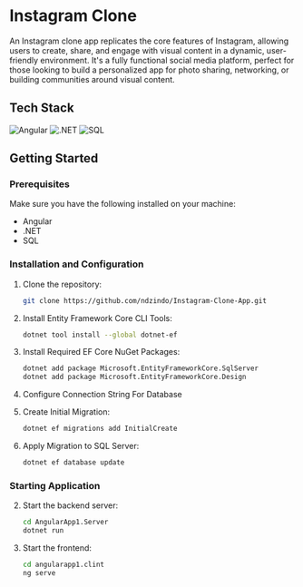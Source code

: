 
# Instagram Clone

An Instagram clone app replicates the core features of Instagram, allowing users to create, share, and engage with visual content in a dynamic, user-friendly environment. It's a fully functional social media platform, perfect for those looking to build a personalized app for photo sharing, networking, or building communities around visual content.

## Tech Stack

![Angular](https://img.shields.io/badge/Angular-DD0031?style=for-the-badge&logo=angular&logoColor=white)
![.NET](https://img.shields.io/badge/.NET-512BD4?style=for-the-badge&logo=.net&logoColor=white)
![SQL](https://img.shields.io/badge/SQL-003B57?style=for-the-badge&logo=database&logoColor=white)

## Getting Started

### Prerequisites

Make sure you have the following installed on your machine:

- Angular
- .NET
- SQL

### Installation and Configuration

1. Clone the repository:

   ```bash
   git clone https://github.com/ndzindo/Instagram-Clone-App.git

2. Install Entity Framework Core CLI Tools:
    ```bash
    dotnet tool install --global dotnet-ef

3. Install Required EF Core NuGet Packages:
    ```bash
    dotnet add package Microsoft.EntityFrameworkCore.SqlServer
    dotnet add package Microsoft.EntityFrameworkCore.Design

4. Configure Connection String For Database

5. Create Initial Migration:
    ```bash
    dotnet ef migrations add InitialCreate

6. Apply Migration to SQL Server:
    ```bash
    dotnet ef database update

### Starting Application

    
2. Start the backend server:
    ```bash
    cd AngularApp1.Server
    dotnet run

3. Start the frontend:
    ```bash
    cd angularapp1.clint
    ng serve
